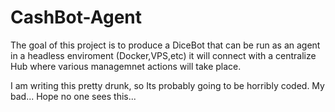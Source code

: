 # CashBot-Agent


The goal of this project is to produce a DiceBot that can be run as an agent in a headless enviroment (Docker,VPS,etc) it will connect with a centralize Hub where various managemnet actions will take place.

I am writing this pretty drunk, so Its probably going to be horribly coded. My bad... Hope no one sees this...
